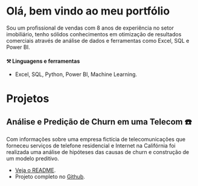 # Olá, bem vindo ao meu portfólio
Sou um profissional de vendas com 8 anos de experiência no setor imobiliário, tenho sólidos conhecimentos em otimização de resultados comerciais através de análise de dados e ferramentas como Excel, SQL e Power BI. 

#### ⚒️ Linguagens e ferramentas

- Excel, SQL, Python, Power BI, Machine Learning.

# Projetos
## Análise e Predição de Churn em uma Telecom ☎️
Com informações sobre uma empresa fictícia de telecomunicações que forneceu serviços de telefone residencial e Internet na Califórnia foi realizada uma análise de hipóteses das causas de churn e construção de um modelo preditivo. 

- [Veja o README](/telco_churn.md).
- Projeto completo no [Github](https://github.com/datalopes1/telco_pred_churn).